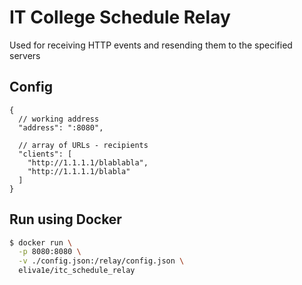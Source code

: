 # IT College Schedule Relay

Used for receiving HTTP events and resending them to the specified servers

## Config

```jsonc
{
  // working address
  "address": ":8080",

  // array of URLs - recipients
  "clients": [
    "http://1.1.1.1/blablabla",
    "http://1.1.1.1/blabla"
  ]
}
```

## Run using Docker

```sh
$ docker run \
  -p 8080:8080 \
  -v ./config.json:/relay/config.json \
  eliva1e/itc_schedule_relay
```
